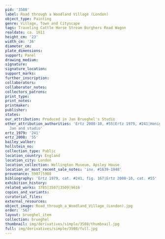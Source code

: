 ```yaml
---
pid: '3508'
label: Road through a Woodland Village (London)
object_type: Painting
genre: Village, Town and Cityscape
tags: Traveling Cattle Horse Stream Burghers Road Wagon
realdate: ca. 1611
height_cm: '23'
width_cm: '36'
diameter_cm: 
plate_dimensions: 
support: Panel
drawing_medium: 
signature: 
signature_location: 
support_marks: 
further_inscription: 
collaborators: 
collaborator_notes: 
collectors_patrons: 
print_type: 
print_notes: 
printmaker: 
publisher: 
states: 
our_attribution: Produced in Jan Brueghel's Studio
other_attribution_authorities: 'Ertz 2008-10, #55|Ertz 1979, #241|Honig database as
  Jan and studio'
ertz_1979: '241'
ertz_2008: '55'
bailey_walker: 
hollstein_no: 
collection_type: Public
location_country: England
location_city: London
location_collection: Wellington Museum, Apsley House
location_or_most_recent_sale_notes: 'inv. #1639-1948'
provenance: 5907|5908
bibliography: 'Ertz 1979, cat. #241, fig. 167|Ertz 2008-10, cat. #55'
exhibition_history: 
related_works: 3785|3507|3509|9616
copies_and_variants: 
curatorial_files: 
external_resources: 
object_image: Road_through_a_Woodland_Village_(London).jpg
order: '567'
layout: brueghel_item
collection: brueghel
thumbnail: img/derivatives/simple/3508/thumbnail.jpg
full: img/derivatives/simple/3508/full.jpg
---
```

